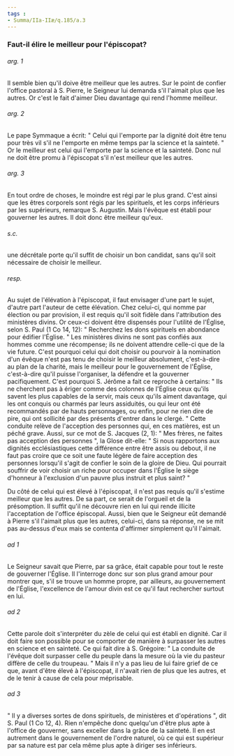 ```yaml
---
tags : 
- Summa/IIa-IIæ/q.185/a.3
---
```


### Faut-il élire le meilleur pour l'épiscopat?

###### arg. 1
Il semble bien qu'il doive être meilleur que les autres. Sur le point de confier l'office pastoral à S. Pierre, le Seigneur lui demanda s'il l'aimait plus que les autres. Or c'est le fait d'aimer Dieu davantage qui rend l'homme meilleur. 

###### arg. 2
Le pape Symmaque a écrit: " Celui qui l'emporte par la dignité doit être tenu pour très vil s'il ne l'emporte en même temps par la science et la sainteté. " Or le meilleur est celui qui l'emporte par la science et la sainteté. Donc nul ne doit être promu à l'épiscopat s'il n'est meilleur que les autres. 

###### arg. 3
En tout ordre de choses, le moindre est régi par le plus grand. C'est ainsi que les êtres corporels sont régis par les spirituels, et les corps inférieurs par les supérieurs, remarque S. Augustin. Mais l'évêque est établi pour gouverner les autres. Il doit donc être meilleur qu'eux. 

###### s.c.
une décrétale porte qu'il suffit de choisir un bon candidat, sans qu'il soit nécessaire de choisir le meilleur. 

###### resp.
Au sujet de l'élévation à l'épiscopat, il faut envisager d'une part le sujet, d'autre part l'auteur de cette élévation. Chez celui-ci, qui nomme par élection ou par provision, il est requis qu'il soit fidèle dans l'attribution des ministères divins. Or ceux-ci doivent être dispensés pour l'utilité de l'Église, selon S. Paul (1 Co 14, 12): " Recherchez les dons spirituels en abondance pour édifier l'Église. " Les ministères divins ne sont pas confiés aux hommes comme une récompense; ils ne doivent attendre celle-ci que de la vie future. C'est pourquoi celui qui doit choisir ou pourvoir à la nomination d'un évêque n'est pas tenu de choisir le meilleur absolument, c'est-à-dire au plan de la charité, mais le meilleur pour le gouvernement de l'Église, c'est-à-dire qu'il puisse l'organiser, la défendre et la gouverner pacifiquement. C'est pourquoi S. Jérôme a fait ce reproche à certains: " Ils ne cherchent pas à ériger comme des colonnes de l'Église ceux qu'ils savent les plus capables de la servir, mais ceux qu'ils aiment davantage, qui les ont conquis ou charmés par leurs assiduités, ou qui leur ont été recommandés par de hauts personnages, ou enfin, pour ne rien dire de pire, qui ont sollicité par des présents d'entrer dans le clergé. " Cette conduite relève de l'acception des personnes qui, en ces matières, est un péché grave. Aussi, sur ce mot de S. Jacques (2, 1): " Mes frères, ne faites pas acception des personnes ", la Glose dit-elle: " Si nous rapportons aux dignités ecclésiastiques cette différence entre être assis ou debout, il ne faut pas croire que ce soit une faute légère de faire acception des personnes lorsqu'il s'agit de confier le soin de la gloire de Dieu. Qui pourrait souffrir de voir choisir un riche pour occuper dans l'Église le siège d'honneur à l'exclusion d'un pauvre plus instruit et plus saint? " 

Du côté de celui qui est élevé à l'épiscopat, il n'est pas requis qu'il s'estime meilleur que les autres. De sa part, ce serait de l'orgueil et de la présomption. Il suffit qu'il ne découvre rien en lui qui rende illicite l'acceptation de l'office épiscopal. Aussi, bien que le Seigneur eût demandé à Pierre s'il l'aimait plus que les autres, celui-ci, dans sa réponse, ne se mit pas au-dessus d'eux mais se contenta d'affirmer simplement qu'il l'aimait. 

###### ad 1
Le Seigneur savait que Pierre, par sa grâce, était capable pour tout le reste de gouverner l'Église. Il l'interroge donc sur son plus grand amour pour montrer que, s'il se trouve un homme propre, par ailleurs, au gouvernement de l'Église, l'excellence de l'amour divin est ce qu'il faut rechercher surtout en lui. 

###### ad 2
Cette parole doit s'interpréter du zèle de celui qui est établi en dignité. Car il doit faire son possible pour se comporter de manière à surpasser les autres en science et en sainteté. Ce qui fait dire à S. Grégoire: " La conduite de l'évêque doit surpasser celle du peuple dans la mesure où la vie du pasteur diffère de celle du troupeau. " Mais il n'y a pas lieu de lui faire grief de ce que, avant d'être élevé à l'épiscopat, il n'avait rien de plus que les autres, et de le tenir à cause de cela pour méprisable. 

###### ad 3
" Il y a diverses sortes de dons spirituels, de ministères et d'opérations ", dit S. Paul (1 Co 12, 4). Rien n'empêche donc quelqu'un d'être plus apte à l'office de gouverner, sans exceller dans la grâce de la sainteté. Il en est autrement dans le gouvernement de l'ordre naturel, où ce qui est supérieur par sa nature est par cela même plus apte à diriger ses inférieurs. 

